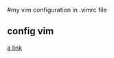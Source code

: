 #my vim configuration in .vimrc file


## config vim 
[a link](https://marioyepes.com/vim-setup-for-modern-web-development/)
